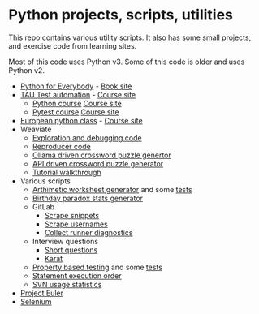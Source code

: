 # Python projects, scripts, utilities

This repo contains various utility scripts. It also has some small projects, and exercise code from learning sites.

Most of this code uses Python v3. Some of this code is older and uses Python v2.

- [Python for Everybody](py_for_everybody/) - [Book site](https://www.py4e.com/html3/)
- [TAU Test automation](test_automation_tau/) - [Course site](https://testautomationu.applitools.com)
  - [Python course](test_automation_tau/python_tutorial/)
    [Course site](https://testautomationu.applitools.com/python-tutorial/)
  - [Pytest course](test_automation_tau/pytest_tutorial/)
    [Course site](https://testautomationu.applitools.com/pytest-tutorial)
- [European python class](euro_python/) - [Course site](https://python_course.eu/)
- Weaviate
  - [Exploration and debugging code](/weaviate/recreate_tenant_removal_error_full_script.py)
  - [Reproducer code](/weaviate/recreate_tenant_removal_error.py)
  - [Ollama driven crossword puzzle genertor](https://github.com/mungitoperrito/wrk_weaviate_ollama/tree/main)
  - [API driven crossword puzzle generator](https://github.com/mungitoperrito/wrk_crossword_api/tree/main)
  - [Tutorial walkthrough](/weaviate/multi_tenant_walkthrough.ipynb)
- Various scripts
  - [Arthimetic worksheet generator](/various_scripts/simple_arithmetic.py)
    and some [tests](/various_scripts/test_simple_arithmetic.py)
  - [Birthday paradox stats generator](/various_scripts/paradox.py)
  - GitLab
    - [Scrape snippets](/various_scripts/gitlab_collect_and_move_snippets.py)
    - [Scrape usernames](/various_scripts/gitlab_get_usernames.py)
    - [Collect runner diagnostics](/various_scripts/gitlab_runner_diagnostic.py)
  - Interview questions
    - [Short questions](/various_scripts/interview_short_questions.py)
    - [Karat](/various_scripts/interview_problem_karat.py)
  - [Property based testing](/various_scripts/property_based_testing.py)
    and some [tests](/various_scripts/test_property_based_testing.py)
  - [Statement execution order](/various-scripts/order_of_execution.py)
  - [SVN usage statistics](/various_scripts/gather_svn_stats.py)
- [Project Euler](project_euler)
- [Selenium](selenium)
